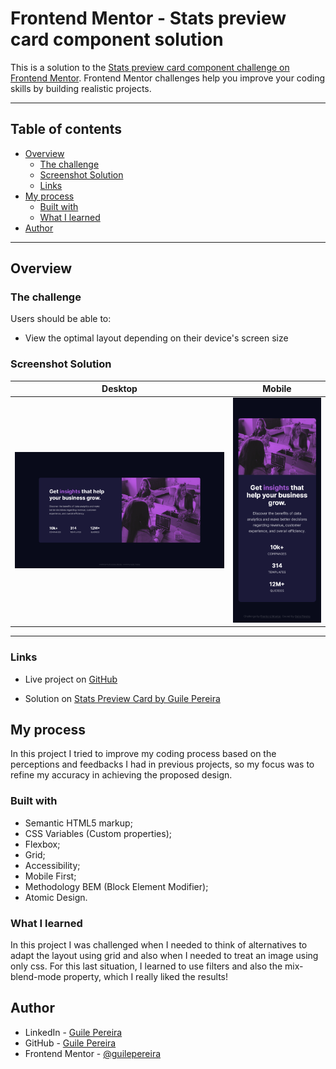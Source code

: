 # Frontend Mentor - Stats preview card component solution

This is a solution to the [Stats preview card component challenge on Frontend Mentor](https://www.frontendmentor.io/challenges/stats-preview-card-component-8JqbgoU62). Frontend Mentor challenges help you improve your coding skills by building realistic projects.

-------

## Table of contents

- [Overview](#overview)
  - [The challenge](#the-challenge)
  - [Screenshot Solution](#screenshot-solution)
  - [Links](#links)
- [My process](#my-process)
  - [Built with](#built-with)
  - [What I learned](#what-i-learned)
- [Author](#author)

-------

## Overview

  ### **The challenge**

Users should be able to:

- View the optimal layout depending on their device's screen size

### Screenshot Solution

| Desktop | Mobile |
|---|---|
|![Layout Desktop](design/solution_desktop.png)|![Layout Mobile](design/solution_mobile.png)|

-------

### Links

- Live project on [GitHub](https://guilepereira.github.io/html-css/stats-preview-card/)

- Solution on [Stats Preview Card by Guile Pereira](#)

## My process

In this project I tried to improve my coding process based on the perceptions and feedbacks I had in previous projects, so my focus was to refine my accuracy in achieving the proposed design.

### Built with

- Semantic HTML5 markup;
- CSS Variables (Custom properties);
- Flexbox;
- Grid;
- Accessibility;
- Mobile First;
- Methodology BEM (Block Element Modifier);
- Atomic Design.

### What I learned

In this project I was challenged when I needed to think of alternatives to adapt the layout using grid and also when I needed to treat an image using only css. For this last situation, I learned to use filters and also the mix-blend-mode property, which I really liked the results!

## Author

- LinkedIn - [Guile Pereira](https://www.linkedin.com/in/guilevpereira/)
- GitHub - [Guile Pereira](https://github.com/guilepereira)
- Frontend Mentor - [@guilepereira](https://www.frontendmentor.io/profile/guilepereira)
